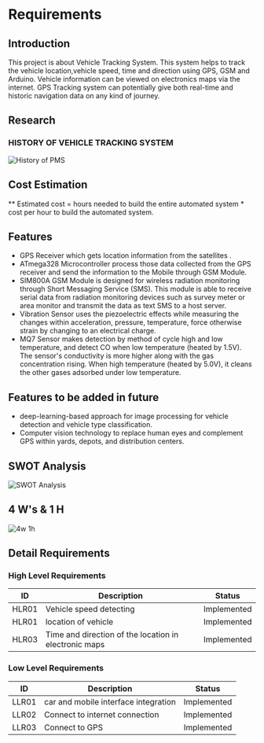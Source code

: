 # Requirements

## Introduction

This project is about Vehicle Tracking System. This system helps to track the vehicle location,vehicle speed, time and direction using GPS, GSM and Arduino. Vehicle information can be viewed on electronics maps via the internet. GPS Tracking system can potentially give both real-time and historic navigation data on any kind of journey.

## Research

### HISTORY OF VEHICLE TRACKING SYSTEM

![History of PMS](https://user-images.githubusercontent.com/59198753/142820003-0569fc32-2d4c-404e-a555-ce9a03c4ef6c.jpg)

## Cost Estimation

** Estimated cost = hours needed to build the entire automated system * cost per hour to build the automated system.

## Features

* GPS Receiver which gets location information from the satellites .
* ATmega328 Microcontroller process those data collected from the GPS receiver and send the information to the Mobile through GSM Module.
* SIM800A GSM Module is designed for wireless radiation monitoring through Short Messaging Service (SMS). This module is able to receive serial data from radiation monitoring devices such as survey meter or area monitor and transmit the data as text SMS to a host server.
* Vibration Sensor uses the piezoelectric effects while measuring the changes within acceleration, pressure, temperature, force otherwise strain by changing to an electrical charge.
* MQ7 Sensor makes detection by method of cycle high and low temperature, and detect CO when low temperature (heated by 1.5V). The sensor's conductivity is more higher along with the gas concentration rising. When high temperature (heated by 5.0V), it cleans the other gases adsorbed under low temperature.

## Features to be added in future

* deep-learning-based approach for image processing for vehicle detection and vehicle type classification.
* Computer vision technology to replace human eyes and complement GPS within yards, depots, and distribution centers.

## SWOT Analysis
![SWOT Analysis](https://user-images.githubusercontent.com/59198753/142820086-951e7b7b-8fb1-4132-b224-a5388751bb9f.jpg)

## 4 W's & 1 H
![4w 1h](https://user-images.githubusercontent.com/59198753/142821633-8a7b353d-2478-4df5-90fd-c60b5e75610a.jpg)

## Detail Requirements

### High Level Requirements
| ID    | Description                             | Status              | 
|-------|-----------------------------------------|---------------------|
| HLR01 | Vehicle speed detecting  |Implemented        |
| HLR01 | location of vehicle |Implemented         |
| HLR03 | Time and direction of the location in electronic maps  |Implemented             |


### Low Level Requirements
| ID    | Description           | Status              | 
|-------|-----------------------|---------------------|
| LLR01 |car and mobile interface integration          |   Implemented       |
| LLR02 |Connect to internet connection|   Implemented       |
| LLR03 |Connect to GPS         |Implemented           |
